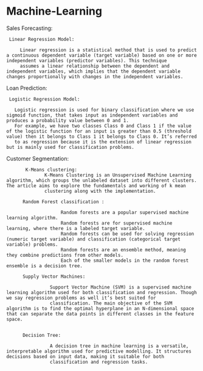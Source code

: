 # Machine-Learning


Sales Forecasting:
     
     Linear Regression Model:
         
         Linear regression is a statistical method that is used to predict a continuous dependent variable (target variable) based on one or more independent variables (predictor variables). This technique 
         assumes a linear relationship between the dependent and independent variables, which implies that the dependent variable changes proportionally with changes in the independent variables.
    
    

Loan Prediction:
     
     Logistic Regression Model:
    
       Logistic regression is used for binary classification where we use sigmoid function, that takes input as independent variables and produces a probability value between 0 and 1.
       For example, we have two classes Class 0 and Class 1 if the value of the logistic function for an input is greater than 0.5 (threshold value) then it belongs to Class 1 it belongs to Class 0. It’s referred 
       to as regression because it is the extension of linear regression but is mainly used for classification problems.



Customer Segmentation:

           K-Means clustering:
                  K-Means Clustering is an Unsupervised Machine Learning algorithm, which groups the unlabeled dataset into different clusters. The article aims to explore the fundamentals and working of k mean 
                  clustering along with the implementation.

          Random Forest classification :

                        Random forests are a popular supervised machine learning algorithm.
                        Random forests are for supervised machine learning, where there is a labeled target variable.
                        Random forests can be used for solving regression (numeric target variable) and classification (categorical target variable) problems.
                        Random forests are an ensemble method, meaning they combine predictions from other models.
                        Each of the smaller models in the random forest ensemble is a decision tree.

          Supply Vector Machines:

                    Support Vector Machine (SVM) is a supervised machine learning algorithm used for both classification and regression. Though we say regression problems as well it’s best suited for 
                    classification. The main objective of the SVM algorithm is to find the optimal hyperplane in an N-dimensional space that can separate the data points in different classes in the feature space.


          Decision Tree:

                    A decision tree in machine learning is a versatile, interpretable algorithm used for predictive modelling. It structures decisions based on input data, making it suitable for both 
                    classification and regression tasks.
